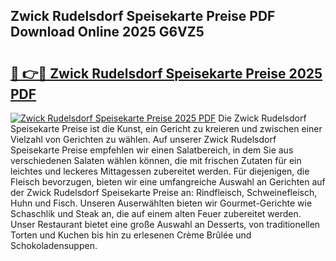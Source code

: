 ## Zwick Rudelsdorf Speisekarte Preise PDF Download Online 2025 G6VZ5

# <h2><a href="http://gcak2g.nevu.top/?p=Zwick+Rudelsdorf+Speisekarte+Preise">🔗 👉🔴 Zwick Rudelsdorf Speisekarte Preise 2025 PDF</a></h2>

[![Zwick Rudelsdorf Speisekarte Preise 2025 PDF](https://i.imgur.com/dBaPXMq.png)](http://gcak2g.nevu.top/?p=Zwick+Rudelsdorf+Speisekarte+Preise)
Die Zwick Rudelsdorf Speisekarte Preise ist die Kunst, ein Gericht zu kreieren und zwischen einer Vielzahl von Gerichten zu wählen. Auf unserer Zwick Rudelsdorf Speisekarte Preise empfehlen wir einen Salatbereich, in dem Sie aus verschiedenen Salaten wählen können, die mit frischen Zutaten für ein leichtes und leckeres Mittagessen zubereitet werden. Für diejenigen, die Fleisch bevorzugen, bieten wir eine umfangreiche Auswahl an Gerichten auf der Zwick Rudelsdorf Speisekarte Preise an: Rindfleisch, Schweinefleisch, Huhn und Fisch. Unseren Auserwählten bieten wir Gourmet-Gerichte wie Schaschlik und Steak an, die auf einem alten Feuer zubereitet werden. Unser Restaurant bietet eine große Auswahl an Desserts, von traditionellen Torten und Kuchen bis hin zu erlesenen Crème Brûlée und Schokoladensuppen.

